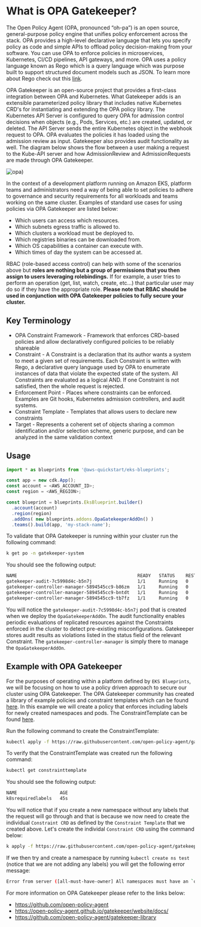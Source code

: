 # What is OPA Gatekeeper?

The Open Policy Agent (OPA, pronounced “oh-pa”) is an open source, general-purpose policy engine that unifies policy enforcement across the stack. OPA provides a high-level declarative language that lets you specify policy as code and simple APIs to offload policy decision-making from your software. You can use OPA to enforce policies in microservices, Kubernetes, CI/CD pipelines, API gateways, and more. OPA uses a policy language known as Rego which is a query language which was purpose built to support structured document models such as JSON. To learn more about Rego check out this [link](https://www.openpolicyagent.org/docs/latest/policy-language/).

OPA Gatekeeper is an open-source project that provides a first-class integration between OPA and Kubernetes. What Gatekeeper adds is an extensible parameterized policy library that includes native Kubernetes CRD's for instantiating and extending the OPA policy library. The Kubernetes API Server is configured to query OPA for admission control decisions when objects (e.g., Pods, Services, etc.) are created, updated, or deleted. The API Server sends the entire Kubernetes object in the webhook request to OPA. OPA evaluates the policies it has loaded using the admission review as input. Gatekeeper also provides audit functionality as well. The diagram below shows the flow between a user making a request to the Kube-API server and how AdmissionReview and AdmissionRequests are made through OPA Gatekeeper. 

![opa](https://d33wubrfki0l68.cloudfront.net/a5ed0c27ff2dda6abb18b9bc960f2ad4120d937a/a5939/docs/latest/images/kubernetes-admission-flow.png))

In the context of a development platform running on Amazon EKS, platform teams and administrators need a way of being able to set policies to adhere to governance and security requirements for all workloads and teams working on the same cluster. Examples of standard use cases for using policies via OPA Gatekeeper are listed below:

- Which users can access which resources.
- Which subnets egress traffic is allowed to.
- Which clusters a workload must be deployed to.
- Which registries binaries can be downloaded from.
- Which OS capabilities a container can execute with.
- Which times of day the system can be accessed at.

RBAC (role-based access control) can help with some of the scenarios above but **roles are nothing but a group of permissions that you then assign to users leveraging rolebindings.** If for example, a user tries to perform an operation (get, list, watch, create, etc...) that particular user may do so if they have the appropriate role. **Please note that RBAC should be used in conjunction with OPA Gatekeeper policies to fully secure your cluster.**

## Key Terminology

- OPA Constraint Framework - Framework that enforces CRD-based policies and allow declaratively configured policies to be reliably shareable
- Constraint -  A Constraint is a declaration that its author wants a system to meet a given set of requirements. Each Constraint is written with Rego, a declarative query language used by OPA to enumerate instances of data that violate the expected state of the system. All Constraints are evaluated as a logical AND. If one Constraint is not satisfied, then the whole request is rejected.
- Enforcement Point - Places where constraints can be enforced. Examples are Git hooks, Kubernetes admission controllers, and audit systems.
- Constraint Template - Templates that allows users to declare new constraints 
- Target - Represents a coherent set of objects sharing a common identification and/or selection scheme, generic purpose, and can be analyzed in the same validation context

## Usage

```typescript
import * as blueprints from '@aws-quickstart/eks-blueprints';

const app = new cdk.App();
const account = <AWS_ACCOUNT_ID>;
const region = <AWS_REGION>;

const blueprint = blueprints.EksBlueprint.builder()
  .account(account) 
  .region(region)
  .addOns( new blueprints.addons.OpaGatekeeperAddOn() )
  .teams().build(app, 'my-stack-name');
```

To validate that OPA Gatekeeper is running within your cluster run the following command:

```bash
k get po -n gatekeeper-system
```

You should see the following output:

```bash
NAME                                             READY   STATUS    RESTARTS   AGE
gatekeeper-audit-7c5998d4c-b5n7j                 1/1     Running   0          1d
gatekeeper-controller-manager-5894545cc9-b86zm   1/1     Running   0          1d
gatekeeper-controller-manager-5894545cc9-bntdt   1/1     Running   0          1d
gatekeeper-controller-manager-5894545cc9-tb7fz   1/1     Running   0          1d
```
You will notice the `gatekeeper-audit-7c5998d4c-b5n7j` pod that is created when we deploy the `OpaGatekeeperAddOn`. The audit functionality enables periodic evaluations of replicated resources against the Constraints enforced in the cluster to detect pre-existing misconfigurations. Gatekeeper stores audit results as violations listed in the status field of the relevant Constraint. The `gatekeeper-controller-manager` is simply there to manage the `OpaGatekeeperAddOn`. 

## Example with OPA Gatekeeper

For the purposes of operating within a platform defined by `EKS Blueprints`, we will be focusing on how to use a policy driven approach to secure our cluster using OPA Gatekeeper. The OPA Gatekeeper community has created a library of example policies and constraint templates which can be found [here](https://github.com/open-policy-agent/gatekeeper-library/tree/master/library/general). In this example we will create a policy that enforces including labels for newly created namespaces and pods. The ConstraintTemplate can be found [here](https://github.com/open-policy-agent/gatekeeper-library/blob/master/library/general/requiredlabels/template.yaml).

Run the following command to create the ConstraintTemplate:

```bash
kubectl apply -f https://raw.githubusercontent.com/open-policy-agent/gatekeeper-library/master/library/general/requiredlabels/template.yaml
```

To verify that the ConstraintTemplate was created run the following command:

```bash
kubectl get constrainttemplate
```

You should see the following output:

```bash
NAME                AGE
k8srequiredlabels   45s
```

You will notice that if you create a new namespace without any labels that the request will go through and that is because we now need to create the individual `Constraint CRD` as defined by the `Constraint Template` that we created above. Let's create the individal `Constraint CRD` using the command below: 

```bash
k apply -f https://raw.githubusercontent.com/open-policy-agent/gatekeeper-library/master/library/general/requiredlabels/samples/all-must-have-owner/constraint.yaml           
```

If we then try and create a namespace by running `kubectl create ns test` (notice that we are not adding any labels) you will get the following error message:

```bash
Error from server ([all-must-have-owner] All namespaces must have an `owner` label that points to your company username): admission webhook "validation.gatekeeper.sh" denied the request: [all-must-have-owner] All namespaces must have an `owner` label that points to your company username
```

For more information on OPA Gatekeeper please refer to the links below:

- https://github.com/open-policy-agent
- https://open-policy-agent.github.io/gatekeeper/website/docs/
- https://github.com/open-policy-agent/gatekeeper-library 